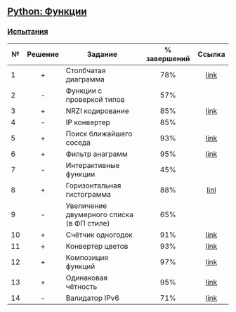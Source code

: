 ## [Python: Функции](https://ru.hexlet.io/courses/python-functions)

### [Испытания](https://ru.hexlet.io/courses/python-functions#challenges)

№  |Решение| Задание                                  | % завершений| Ссылка | 
---|:-----:|------------------------------------------|:-----------:|:------:|
1  | +     |Столбчатая диаграмма                      |78%          |  [link](https://ru.hexlet.io/code_reviews/1102830)|
2  | -     |Функции с проверкой типов                 |57%          |        |
3  | +     |NRZI кодирование                          |85%          |  [link](https://ru.hexlet.io/code_reviews/272810)|
4  | -     |IP конвертер                              |85%          |        |
5  | +     |Поиск ближайшего соседа                   |93%          |  [link](https://ru.hexlet.io/code_reviews/257709)|
6  | +     |Фильтр анаграмм                           |95%          |  [link](https://ru.hexlet.io/code_reviews/257369)|
7  | -     |Интерактивные функции                     |45%          |        |
8  | +     |Горизонтальная гистограмма                |88%          |  [linl](https://ru.hexlet.io/code_reviews/271687)|
9  | -     |Увеличение двумерного списка (в ФП стиле) |65%	        |        | 
10 | +     |Счётчик одногодок	                      |91%          |  [link](https://ru.hexlet.io/code_reviews/435304)|
11 | +     |Конвертер цветов                          |93%          |  [link](https://ru.hexlet.io/code_reviews/259157)|
12 | +     |Композиция функций 		                  |97%          |  [link](https://ru.hexlet.io/code_reviews/1102250)|
13 | +     |Одинаковая чётность                       |95%          |  [link](https://ru.hexlet.io/code_reviews/1102249)|
14 | -     |Валидатор IPv6                            |71%          |  [link](https://ru.hexlet.io/code_reviews/356900)|

